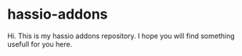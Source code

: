 # hassio-addons

Hi. This is my hassio addons repository.
I hope you will find something usefull for you here.
